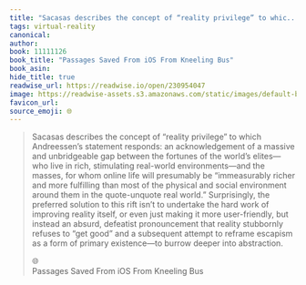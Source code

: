 ```yaml
---
title: "Sacasas describes the concept of “reality privilege” to whic..."
tags: virtual-reality
canonical: 
author: 
book: 11111126
book_title: "Passages Saved From iOS From Kneeling Bus"
book_asin: 
hide_title: true
readwise_url: https://readwise.io/open/230954047
image: https://readwise-assets.s3.amazonaws.com/static/images/default-book-icon-9.63dbe834380e.png
favicon_url: 
source_emoji: 🌐
---
```


> Sacasas describes the concept of “reality privilege” to which Andreessen’s statement responds: an acknowledgement of a massive and unbridgeable gap between the fortunes of the world’s elites—who live in rich, stimulating real-world environments—and the masses, for whom online life will presumably be “immeasurably richer and more fulfilling than most of the physical and social environment around them in the quote-unquote real world.” Surprisingly, the preferred solution to this rift isn’t to undertake the hard work of improving reality itself, or even just making it more user-friendly, but instead an absurd, defeatist pronouncement that reality stubbornly refuses to “get good” and a subsequent attempt to reframe escapism as a form of primary existence—to burrow deeper into abstraction.
> <div class="quoteback-footer"><div class="quoteback-avatar"><span class="mini-emoji"> 🌐</span></div><div class="quoteback-metadata"><div class="metadata-inner"><span style="display:none">FROM:</span><div aria-label="" class="quoteback-author"> </div><div aria-label="Passages Saved From iOS From Kneeling Bus" class="quoteback-title"> Passages Saved From iOS From Kneeling Bus</div></div></div></div>